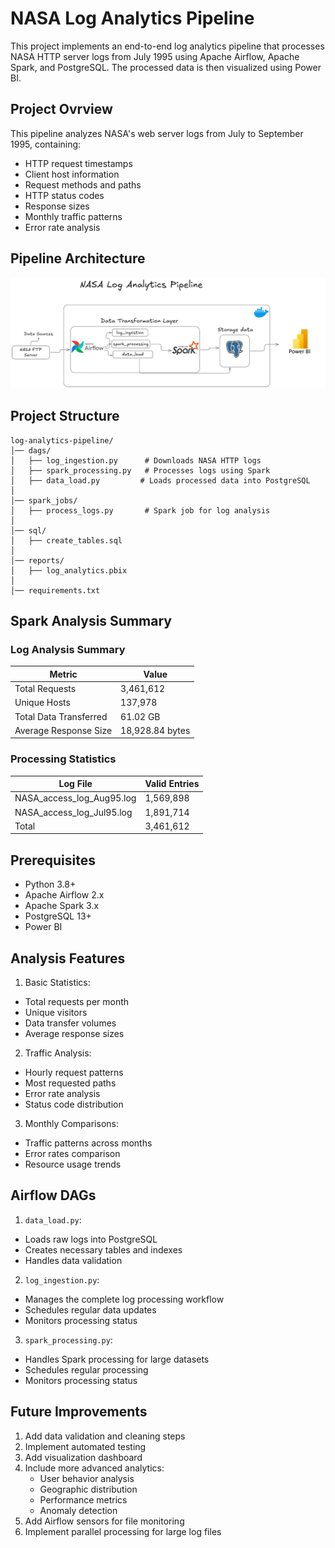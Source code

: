 # NASA Log Analytics Pipeline

This project implements an end-to-end log analytics pipeline that processes NASA HTTP server logs from July 1995 using Apache Airflow, Apache Spark, and PostgreSQL. The processed data is then visualized using Power BI.

## Project Ovrview

This pipeline analyzes NASA's web server logs from July to September 1995, containing:
- HTTP request timestamps
- Client host information
- Request methods and paths
- HTTP status codes
- Response sizes
- Monthly traffic patterns
- Error rate analysis

## Pipeline Architecture

![Pipeline Architecture](docs/images/Pipelinearchitecture.png)

## Project Structure

```
log-analytics-pipeline/
│── dags/                   
│   ├── log_ingestion.py      # Downloads NASA HTTP logs
│   ├── spark_processing.py   # Processes logs using Spark
│   ├── data_load.py         # Loads processed data into PostgreSQL
│
│── spark_jobs/               
│   ├── process_logs.py       # Spark job for log analysis
│
│── sql/                       
│   ├── create_tables.sql     
│
│── reports/                   
│   ├── log_analytics.pbix    
│ 
│── requirements.txt         
``` 

## Spark Analysis Summary

### Log Analysis Summary

| Metric | Value |
|--------|-------|
| Total Requests | 3,461,612 |
| Unique Hosts | 137,978 |
| Total Data Transferred | 61.02 GB |
| Average Response Size | 18,928.84 bytes |

### Processing Statistics

| Log File | Valid Entries 
|----------|---------------|
| NASA_access_log_Aug95.log | 1,569,898 |
| NASA_access_log_Jul95.log | 1,891,714 |
| Total | 3,461,612 | 

## Prerequisites

- Python 3.8+
- Apache Airflow 2.x
- Apache Spark 3.x
- PostgreSQL 13+
- Power BI

<!-- ## Performance Metrics

![Performance Dashboard](docs/images/performance.png)

## Error Analysis

![Error Patterns](docs/images/error_analysis.png) -->

## Analysis Features

1. Basic Statistics:
- Total requests per month
- Unique visitors
- Data transfer volumes
- Average response sizes

2. Traffic Analysis:
- Hourly request patterns
- Most requested paths
- Error rate analysis
- Status code distribution

3. Monthly Comparisons:
- Traffic patterns across months
- Error rates comparison
- Resource usage trends


## Airflow DAGs

1. `data_load.py`:
- Loads raw logs into PostgreSQL
- Creates necessary tables and indexes
- Handles data validation

2. `log_ingestion.py`:
- Manages the complete log processing workflow
- Schedules regular data updates
- Monitors processing status

3. `spark_processing.py`:
- Handles Spark processing for large datasets
- Schedules regular processing
- Monitors processing status

## Future Improvements

1. Add data validation and cleaning steps
2. Implement automated testing
3. Add visualization dashboard
4. Include more advanced analytics:
   - User behavior analysis
   - Geographic distribution
   - Performance metrics
   - Anomaly detection
5. Add Airflow sensors for file monitoring
6. Implement parallel processing for large log files

